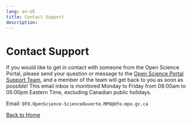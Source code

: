 ```yaml
---
lang: en-US
title: Contact Support
description:
---
```


# Contact Support

If you would like to get in contact with someone from the Open Science Portal, please send your question or message to the [Open Science Portal Support Team](mailto:DFO.OpenScience-ScienceOuverte.MPO@dfo-mpo.gc.ca), and a member of the team will get back to you as soon as possible! This email inbox is monitored Monday to Friday from 08:00am to 05:00pm Eastern Time, excluding Canadian public holidays.

Email: `DFO.OpenScience-ScienceOuverte.MPO@dfo-mpo.gc.ca`

[Back to Home](/README.md)